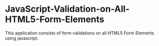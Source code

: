 JavaScript-Validation-on-All-HTML5-Form-Elements
================================================

This application consists of form validations on all HTML5 Form Elements using javascript.
